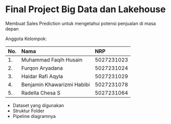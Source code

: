 # Final Project Big Data dan Lakehouse

Membuat Sales Prediction untuk mengetahui potensi penjualan di masa depan

Anggota Kelompok:

| No. | Nama | NRP |
| :-- | :--- | :--- |
| 1. | Muhammad Faqih Husain | 5027231023 |
| 2. | Furqon Aryadana | 5027231024 |
| 3. | Haidar Rafi Aqyla | 5027231029 |
| 4. | Benjamin Khawarizmi Habibi | 5027231078 |
| 5. | Radella Chesa S | 5027231064 |

- Dataset yang digunakan
- Struktur Folder
- Pipeline diagramnya




